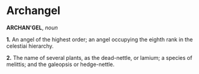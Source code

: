 # Archangel

**ARCHAN'GEL**, _noun_

**1.** An angel of the highest order; an angel occupying the eighth rank in the celestiai hierarchy.

**2.** The name of several plants, as the dead-nettle, or lamium; a species of melittis; and the galeopsis or hedge-nettle.